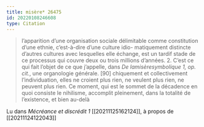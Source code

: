 ```yaml
---
title: misère* 26475
id: 20220108246608
type: Citation
---
```


> l’apparition d’une organisation sociale délimitable comme constitution d’une ethnie, c’est-à-dire d’une culture idio- matiquement distincte d’autres cultures avec lesquelles elle échange, est un tardif stade de ce processus qui couvre deux ou trois millions d’années. 2. C’est ce qui fait l’objet de ce que j’appelle, dans *De lamisèresymbolique 1, op. cit.*, une organologie générale. [90] chiquement et collectivement l’individuation, elles ne croient plus rien, ne veulent plus rien, ne peuvent plus rien. Ce moment, qui est le sommet de la décadence en quoi consiste le nihilisme, accomplit pleinement, dans la totalité de l’existence, et bien au-delà

Lu dans *Mécréance et discrédit 1* [[20211125162124]], à propos de [[20211124122043]]